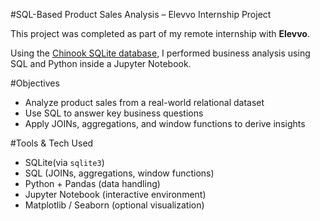 #SQL-Based Product Sales Analysis – Elevvo Internship Project

This project was completed as part of my remote internship with **Elevvo**.

Using the [Chinook SQLite database](https://github.com/lerocha/chinook-database), I performed business analysis using SQL and Python inside a Jupyter Notebook.

#Objectives

- Analyze product sales from a real-world relational dataset
- Use SQL to answer key business questions
- Apply JOINs, aggregations, and window functions to derive insights

#Tools & Tech Used

- SQLite(via `sqlite3`)
- SQL (JOINs, aggregations, window functions)
- Python + Pandas (data handling)
- Jupyter Notebook (interactive environment)
- Matplotlib / Seaborn (optional visualization)
